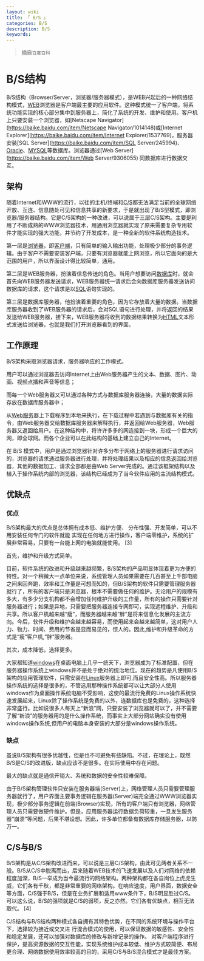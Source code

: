 ```yaml
---
layout: wiki
title: 「 B/S 」
categories: B/S
description: B/S
keywords: 
---
```


> 摘自`百度百科`

# B/S结构

B/S结构（Browser/Server，浏览器/服务器模式），是WEB兴起后的一种网络结构模式，[WEB](https://baike.baidu.com/item/WEB/150564)浏览器是客户端最主要的应用软件。这种模式统一了客户端，将系统功能实现的核心部分集中到服务器上，简化了系统的开发、维护和使用。客户机上只要安装一个浏览器，如[Netscape Navigator](https://baike.baidu.com/item/Netscape Navigator/1014148)或[Internet Explorer](https://baike.baidu.com/item/Internet Explorer/1537769)，服务器安装[SQL Server](https://baike.baidu.com/item/SQL Server/245994)、[Oracle](https://baike.baidu.com/item/Oracle/301207)、[MYSQL](https://baike.baidu.com/item/MYSQL/471251)等数据库。浏览器通过[Web Server](https://baike.baidu.com/item/Web Server/9306055) 同数据库进行数据交互。



## 架构

随着Internet和WWW的流行，以往的主机/终端和[C/S](https://baike.baidu.com/item/C%2FS/826311)都无法满足当前的全球网络开放、互连、信息随处可见和信息共享的新要求，于是就出现了B/S型模式，即浏览器/服务器结构。它是C/S架构的一种改进，可以说属于三层C/S架构。主要是利用了不断成熟的WWW浏览器技术，用通用浏览器就实现了原来需要复杂专用软件才能实现的强大功能，并节约了开发成本，是一种全新的软件系统构造技术。

第一层是[浏览器](https://baike.baidu.com/item/浏览器/213911)，即[客户端](https://baike.baidu.com/item/客户端/101081)，只有简单的输入输出功能，处理极少部分的事务逻辑。由于客户不需要安装客户端，只要有浏览器就能上网浏览，所以它面向的是大范围的用户，所以界面设计得比较简单，通用。

第二层是WEB服务器，扮演着信息传送的角色。当用户想要访问[数据库](https://baike.baidu.com/item/数据库/103728)时，就会首先向WEB服务器发送请求，WEB服务器统一请求后会向数据库服务器发送访问数据库的请求，这个请求是以[SQL](https://baike.baidu.com/item/SQL/86007)语句实现的。

第三层是数据库服务器，他扮演着重要的角色，因为它存放着大量的数据。当数据库服务器收到了WEB服务器的请求后，会对SQL语句进行处理，并将返回的结果发送给WEB服务器，接下来，WEB服务器将收到的数据结果转换为[HTML](https://baike.baidu.com/item/HTML/97049)文本形式发送给浏览器，也就是我们打开浏览器看到的界面。



## 工作原理

B/S架构采取浏览器请求，服务器响应的工作模式。

用户可以通过浏览器去访问Internet上由Web服务器产生的文本、数据、图片、动画、视频点播和声音等信息；

而每一个Web服务器又可以通过各种方式与数据库服务器连接，大量的数据实际存放在数据库服务器中；

从[Web服务](https://baike.baidu.com/item/Web服务/2837593)器上下载程序到本地来执行，在下载过程中若遇到与数据库有关的指令，由Web服务器交给数据库服务器来解释执行，并返回给Web服务器，Web服务器又返回给用户。在这种结构中，将许许多多的网连接到一块，形成一个巨大的网，即全球网。而各个企业可以在此结构的基础上建立自己的Internet。

在 B/S 模式中，用户是通过浏览器针对许多分布于网络上的服务器进行请求访问的，浏览器的请求通过服务器进行处理，并将处理结果以及相应的信息返回给浏览器，其他的数据加工、请求全部都是由Web Server完成的。通过该框架结构以及植入于操作系统内部的浏览器，该结构已经成为了当今软件应用的主流结构模式。



## 优缺点

### 优点

B/S架构最大的优点是总体拥有成本低、维护方便、 分布性强、开发简单，可以不用安装任何专门的软件就能 实现在任何地方进行操作，客户端零维护，系统的扩展非常容易，只要有一台能上网的电脑就能使用。 [3] 

首先，维护和升级方式简单。

目前，软件系统的改进和升级越来越频繁，B/S架构的产品明显体现着更为方便的特性。对一个稍微大一点单位来说，系统管理人员如果需要在几百甚至上千部电脑之间来回奔跑，效率和工作量是可想而知的，但B/S架构的软件只需要管理服务器就行了，所有的客户端只是浏览器，根本不需要做任何的维护。无论用户的规模有多大，有多少分支机构都不会增加任何维护升级的工作量，所有的操作只需要针对服务器进行；如果是异地，只需要把服务器连接专网即可，实现远程维护、升级和共享。所以客户机越来越“瘦”，而服务器越来越“胖”是将来信息化发展的主流方向。今后，软件升级和维护会越来越容易，而使用起来会越来越简单，这对用户人力、物力、时间、费用的节省是显而易见的，惊人的。因此,维护和升级革命的方式是“瘦”客户机,“胖”服务器。

其次，成本降低，选择更多。

大家都知道[windows](https://baike.baidu.com/item/windows/165458)在桌面电脑上几乎一统天下，浏览器成为了标准配置，但在服务器操作系统上windows并不是处于绝对的统治地位。现在的趋势是凡使用B/S架构的应用管理软件，只需安装在[Linux](https://baike.baidu.com/item/Linux/27050)服务器上即可,而且安全性高。所以服务器操作系统的选择是很多的，不管选用那种操作系统都可以让大部分人使用windows作为桌面操作系统电脑不受影响，这使的最流行免费的Linux操作系统快速发展起来，Linux除了操作系统是免费的以外，连数据库也是免费的，这种选择非常盛行。比如说很多人每天上“新浪”网，只要安装了浏览器就可以了，并不需要了解“新浪”的服务器用的是什么操作系统，而事实上大部分网站确实没有使用windows操作系统,但用户的电脑本身安装的大部分是windows操作系统。

### 缺点

虽说B/S架构有很多优越性，但是也不可避免有些缺陷。不过，在理论上，既然B/S是C/S的改进版，缺点应该不是很多。在实际使用中存在问题。

最大的缺点就是通信开销大、系统和数据的安全性较难保障。 

由于B/S架构管理软件只安装在服务器端(Server)上，网络管理人员只需要管理服务器就行了，用户界面主要事务逻辑在服务器(Server)端完全通过WWW浏览器实现，极少部分事务逻辑在前端(Browser)实现，所有的客户端只有浏览器，网络管理人员只需要做硬件维护。但是，应用服务器运行数据负荷较重，一旦发生服务器“崩溃”等问题，后果不堪设想。因此，许多单位都备有数据库存储服务器，以防万一。

## C/S与B/S

B/S架构是从C/S架构改进而来，可以说是三层C/S架构，由此可见两者关系不一般。B/S从C/S中脱离而出，后来随着WEB技术的飞速发展以及人们对网络的依赖程度加深，B/S一举成为当今最流行的网络架构。两种架构都在各自岗位上虎虎生威，它们各有千秋，都是非常重要的网络架构。在响应速度，用户界面，数据安全等方面，C/S强于B/S，但是在业务扩展和适用www条件下，B/S明显胜过C/S。可以这么说，B/S的强项就是C/S的弱项，反之亦然。它们各有优缺点，相互无法取代。 [4] 

C/S结构与B/S结构两种模式各自拥有其特色优势，在不同的系统环境与操作平台下，选择较为接近或交叉进 行混合模式的使用，可以保证数据的敏感性、安全性和稳定发展，还可以加强对数据库的修改与新增记录的操作。 对客户端程序进行保护，提高资源数据的交互性能，实现系统维护成本较低、维护方式较简便、布局更合理、网络数据使用效率较高的目的，采用C/S与B/S混合模式才是最佳方案。
